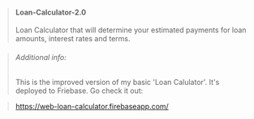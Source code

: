 > #### Loan-Calculator-2.0
> Loan Calculator that will determine your estimated payments for loan amounts, interest rates and terms.

> ###### Additional info:
> This is the improved version of my basic 'Loan Calulator'.
> It's deployed to Friebase. Go check it out:  

> https://web-loan-calculator.firebaseapp.com/
